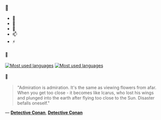 ### 👋

- 🔭
- 🌱
- 💬
- 📫
- ⚡

#### 🧏

[![Most used languages](https://github-readme-stats-aynah.vercel.app/api/top-langs/?username=aynh&theme=solarized-dark&langs_count=6&layout=compact&hide_title=true)](https://github.com/anuraghazra/github-readme-stats#gh-dark-mode-only)
[![Most used languages](https://github-readme-stats-aynah.vercel.app/api/top-langs/?username=aynh&theme=solarized-light&langs_count=6&layout=compact&hide_title=true)](https://github.com/anuraghazra/github-readme-stats#gh-light-mode-only)

#### 💬

> "Admiration is admiration. It's the same as viewing flowers from afar. When you get too close - it becomes like Icarus, who lost his wings and plunged into the earth after flying too close to the Sun. Disaster befalls oneself."

&mdash; [**Detective Conan**](https://myanimelist.net/character.php?q=Detective%20Conan&cat=character), [**Detective Conan**](https://myanimelist.net/search/all?q=Detective%20Conan&cat=all)
